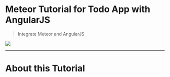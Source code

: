 # Meteor Tutorial for Todo App with AngularJS
> Integrate Meteor and AngularJS

[![](http://serve.mod.bz/branch/)](https://www.meteor.com/tutorials/angular/creating-an-app)

---

# About this Tutorial



